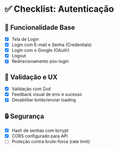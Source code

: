 # ✅ Checklist: Autenticação

## 🔐 Funcionalidade Base

- [x] Tela de Login
- [x] Login com E-mail e Senha (Credentials)
- [x] Login com o Google (OAuth)
- [x] Logout
- [x] Redirecionamento pós-login

## 🧠 Validação e UX

- [x] Validação com Zod
- [x] Feedback visual de erro e sucesso
- [x] Desabilitar botão/enviar loading

## 🔒 Segurança

- [x] Hash de senhas com bcrypt
- [x] CORS configurado para API
- [ ] Proteção contra brute-force (rate limit)
